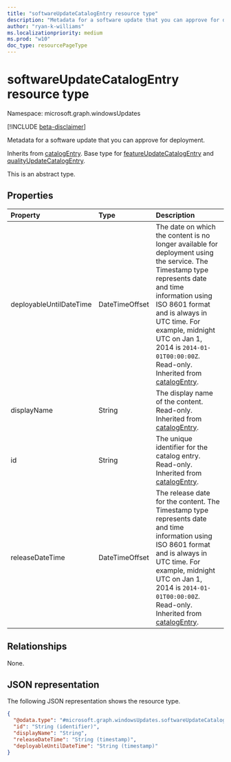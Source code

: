 ```yaml
---
title: "softwareUpdateCatalogEntry resource type"
description: "Metadata for a software update that you can approve for deployment."
author: "ryan-k-williams"
ms.localizationpriority: medium
ms.prod: "w10"
doc_type: resourcePageType
---
```


# softwareUpdateCatalogEntry resource type

Namespace: microsoft.graph.windowsUpdates

[!INCLUDE [beta-disclaimer](../../includes/beta-disclaimer.md)]

Metadata for a software update that you can approve for deployment.

Inherits from [catalogEntry](../resources/windowsupdates-catalogentry.md). Base type for [featureUpdateCatalogEntry](../resources/windowsupdates-featureupdatecatalogentry.md) and [qualityUpdateCatalogEntry](../resources/windowsupdates-qualityupdatecatalogentry.md).

This is an abstract type.

## Properties
|Property|Type|Description|
|:---|:---|:---|
|deployableUntilDateTime|DateTimeOffset|The date on which the content is no longer available for deployment using the service. The Timestamp type represents date and time information using ISO 8601 format and is always in UTC time. For example, midnight UTC on Jan 1, 2014 is `2014-01-01T00:00:00Z`. Read-only. Inherited from [catalogEntry](../resources/windowsupdates-catalogentry.md).|
|displayName|String|The display name of the content. Read-only. Inherited from [catalogEntry](../resources/windowsupdates-catalogentry.md).|
|id|String|The unique identifier for the catalog entry. Read-only. Inherited from [catalogEntry](../resources/windowsupdates-catalogentry.md).|
|releaseDateTime|DateTimeOffset|The release date for the content. The Timestamp type represents date and time information using ISO 8601 format and is always in UTC time. For example, midnight UTC on Jan 1, 2014 is `2014-01-01T00:00:00Z`. Read-only. Inherited from [catalogEntry](../resources/windowsupdates-catalogentry.md).|

## Relationships
None.

## JSON representation
The following JSON representation shows the resource type.
<!-- {
  "blockType": "resource",
  "keyProperty": "id",
  "@odata.type": "microsoft.graph.windowsUpdates.softwareUpdateCatalogEntry",
  "baseType": "microsoft.graph.windowsUpdates.catalogEntry",
  "openType": false
}
-->
``` json
{
  "@odata.type": "#microsoft.graph.windowsUpdates.softwareUpdateCatalogEntry",
  "id": "String (identifier)",
  "displayName": "String",
  "releaseDateTime": "String (timestamp)",
  "deployableUntilDateTime": "String (timestamp)"
}
```

